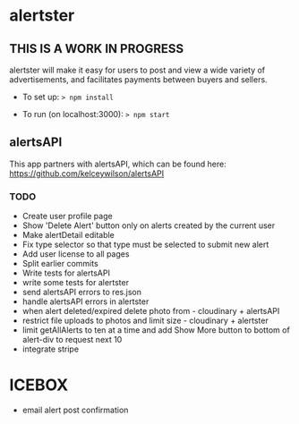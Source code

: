 # alertster
## THIS IS A WORK IN PROGRESS

alertster will make it easy for users to post and view a wide variety of advertisements, and facilitates payments between buyers and sellers.

- To set up:
`> npm install`

- To run (on localhost:3000):
`> npm start`

## alertsAPI
This app partners with alertsAPI, which can be found here:
https://github.com/kelceywilson/alertsAPI

### TODO
- Create user profile page
- Show 'Delete Alert' button only on alerts created by the current user
- Make alertDetail editable
- Fix type selector so that type must be selected to submit new alert
- Add user license to all pages
- Split earlier commits
- Write tests for alertsAPI
- write some tests for alertster
- send alertsAPI errors to res.json
- handle alertsAPI errors in alertster
- when alert deleted/expired delete photo from - cloudinary + alertsAPI
- restrict file uploads to photos and limit size - cloudinary + alertster
- limit getAllAlerts to ten at a time and add Show More button to bottom of alert-div to request next 10
- integrate stripe

# ICEBOX
- email alert post confirmation
